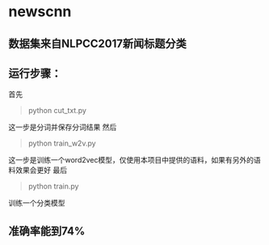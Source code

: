 # newscnn
## 数据集来自NLPCC2017新闻标题分类
## 运行步骤：
首先 
> python cut_txt.py

这一步是分词并保存分词结果
然后 
> python train_w2v.py

这一步是训练一个word2vec模型，仅使用本项目中提供的语料，如果有另外的语料效果会更好
最后 
> python train.py

训练一个分类模型
## 准确率能到74%
